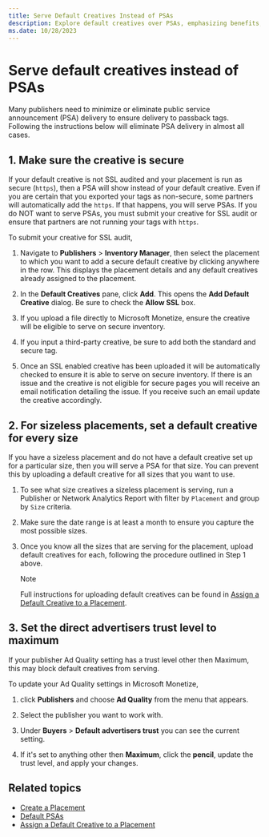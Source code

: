 ```yaml
---
title: Serve Default Creatives Instead of PSAs
description: Explore default creatives over PSAs, emphasizing benefits, sustained ad revenue, user engagement in absence of suitable targeted ads.
ms.date: 10/28/2023
---
```


# Serve default creatives instead of PSAs

Many publishers need to minimize or eliminate public service announcement (PSA) delivery to ensure delivery to passback tags. Following the instructions below will eliminate PSA delivery in almost all cases.

## 1. Make sure the creative is secure

If your default creative is not SSL audited and your placement is run as secure (`https`), then a PSA will show instead of your default creative. Even if you are certain that you exported your tags as non-secure, some partners will automatically add the `https`. If that happens, you will serve PSAs. If you do NOT want to serve PSAs, you must submit your creative for SSL audit or ensure that partners are not running your tags with `https`.

To submit your creative for SSL audit,

1. Navigate to **Publishers** \> **Inventory Manager**, then select the placement to which you want to add a secure default creative by clicking anywhere in the row. This displays the placement details and any default creatives already assigned to the placement.

1. In the **Default Creatives** pane, click **Add**. This opens the **Add Default Creative** dialog. Be sure to check the **Allow SSL** box.

1. If you upload a file directly to Microsoft Monetize, ensure the creative will be eligible to serve on secure inventory.

1. If you input a third-party creative, be sure to add both the standard and secure tag.

1. Once an SSL enabled creative has been uploaded it will be automatically checked to ensure it is able to serve on secure inventory. If there is an issue and the creative is not eligible for secure pages you will receive an email notification detailing the issue. If you receive such an email update the creative accordingly.

## 2. For sizeless placements, set a default creative for every size

If you have a sizeless placement and do not have a default creative set up for a particular size, then you will serve a PSA for that size. You can prevent this by uploading a default creative for all sizes that you want to use.

1. To see what size creatives a sizeless placement is serving, run a Publisher or Network Analytics Report with filter by `Placement` and group by `Size` criteria.

1. Make sure the date range is at least a month to ensure you capture the most possible sizes.

1. Once you know all the sizes that are serving for the placement, upload default creatives for each, following the procedure outlined in Step 1 above.

   > [!NOTE]
   > Full instructions for uploading default creatives can be found in [Assign a Default Creative to a Placement](assign-a-default-creative-to-a-placement.md).

## 3. Set the direct advertisers trust level to maximum

If your publisher Ad Quality setting has a trust level other then Maximum, this may block default creatives from serving.

To update your Ad Quality settings in Microsoft Monetize,

1. click **Publishers** and choose **Ad Quality** from the menu that appears.

1. Select the publisher you want to work with.

1. Under **Buyers** \>  **Default advertisers trust** you can see the current setting.

1. If it's set to anything other then **Maximum**, click the **pencil**, update the trust level, and apply your changes.

## Related topics

- [Create a Placement](create-a-placement.md)
- [Default PSAs](default-psas.md)
- [Assign a Default Creative to a Placement](assign-a-default-creative-to-a-placement.md)
